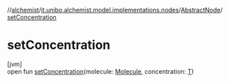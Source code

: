 //[alchemist](../../../index.md)/[it.unibo.alchemist.model.implementations.nodes](../index.md)/[AbstractNode](index.md)/[setConcentration](set-concentration.md)

# setConcentration

[jvm]\
open fun [setConcentration](set-concentration.md)(molecule: [Molecule](../../it.unibo.alchemist.model.interfaces/-molecule/index.md), concentration: [T](../../it.unibo.alchemist.model.implementations.layers/-uniform-layer/index.md))
